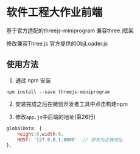 # 软件工程大作业前端

基于官方适配的threejs-miniprogram 兼容three.j框架

修改兼容Three.js 官方提供的ObjLoader.js

## 使用方法

1. 通过 npm 安装

```shell
npm install --save threejs-miniprogram
```

2. 安装完成之后在微信开发者工具中点击构建npm

3. 修改`app.js`中后端的地址(第26行)

```javascript
globalData: {
    height:0,width:0,
    HOST: '127.0.0.1:8000'  // 修改为正确地址
},
```
